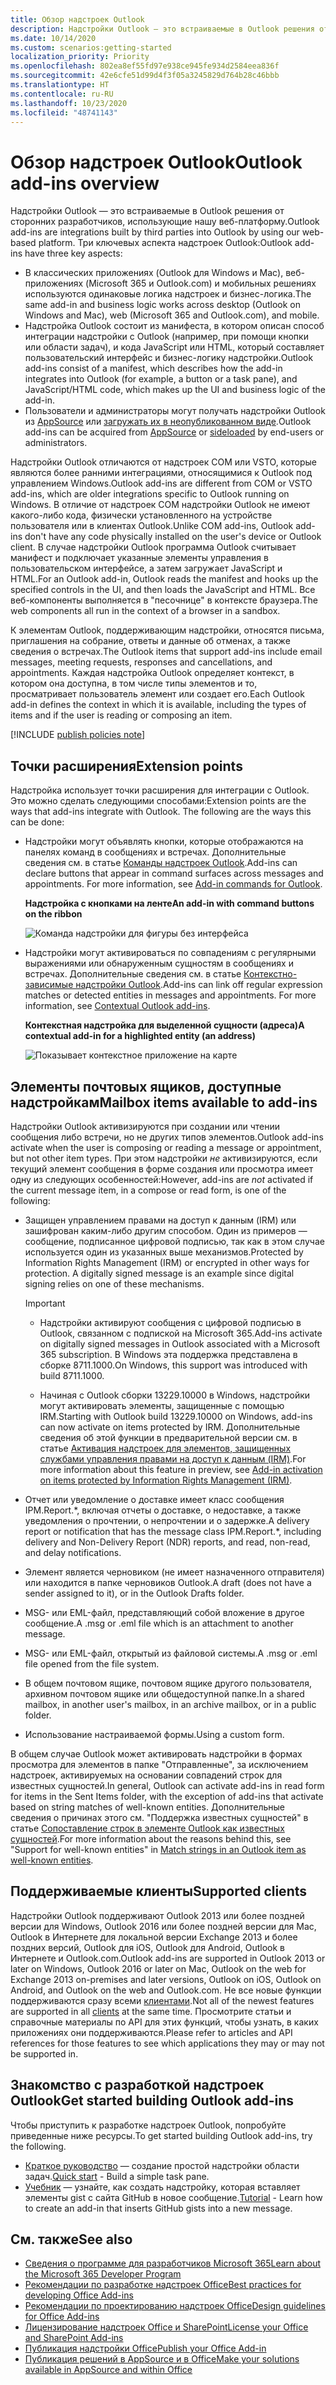 ```yaml
---
title: Обзор надстроек Outlook
description: Надстройки Outlook — это встраиваемые в Outlook решения от сторонних разработчиков, использующие нашу веб-платформу.
ms.date: 10/14/2020
ms.custom: scenarios:getting-started
localization_priority: Priority
ms.openlocfilehash: 802ea8ef55fd97e938ce945fe934d2584eea836f
ms.sourcegitcommit: 42e6cfe51d99d4f3f05a3245829d764b28c46bbb
ms.translationtype: HT
ms.contentlocale: ru-RU
ms.lasthandoff: 10/23/2020
ms.locfileid: "48741143"
---
```

# <a name="outlook-add-ins-overview"></a><span data-ttu-id="d956e-103">Обзор надстроек Outlook</span><span class="sxs-lookup"><span data-stu-id="d956e-103">Outlook add-ins overview</span></span>

<span data-ttu-id="d956e-104">Надстройки Outlook — это встраиваемые в Outlook решения от сторонних разработчиков, использующие нашу веб-платформу.</span><span class="sxs-lookup"><span data-stu-id="d956e-104">Outlook add-ins are integrations built by third parties into Outlook by using our web-based platform.</span></span> <span data-ttu-id="d956e-105">Три ключевых аспекта надстроек Outlook:</span><span class="sxs-lookup"><span data-stu-id="d956e-105">Outlook add-ins have three key aspects:</span></span>

- <span data-ttu-id="d956e-106">В классических приложениях (Outlook для Windows и Mac), веб-приложениях (Microsoft 365 и Outlook.com) и мобильных решениях используются одинаковые логика надстроек и бизнес-логика.</span><span class="sxs-lookup"><span data-stu-id="d956e-106">The same add-in and business logic works across desktop (Outlook on Windows and Mac), web (Microsoft 365 and Outlook.com), and mobile.</span></span>
- <span data-ttu-id="d956e-107">Надстройка Outlook состоит из манифеста, в котором описан способ интеграции надстройки с Outlook (например, при помощи кнопки или области задач), и кода JavaScript или HTML, который составляет пользовательский интерфейс и бизнес-логику надстройки.</span><span class="sxs-lookup"><span data-stu-id="d956e-107">Outlook add-ins consist of a manifest, which describes how the add-in integrates into Outlook (for example, a button or a task pane), and JavaScript/HTML code, which makes up the UI and business logic of the add-in.</span></span>
- <span data-ttu-id="d956e-108">Пользователи и администраторы могут получать надстройки Outlook из [AppSource](https://appsource.microsoft.com) или [загружать их в неопубликованном виде](sideload-outlook-add-ins-for-testing.md).</span><span class="sxs-lookup"><span data-stu-id="d956e-108">Outlook add-ins can be acquired from [AppSource](https://appsource.microsoft.com) or [sideloaded](sideload-outlook-add-ins-for-testing.md) by end-users or administrators.</span></span>

<span data-ttu-id="d956e-109">Надстройки Outlook отличаются от надстроек COM или VSTO, которые являются более ранними интеграциями, относящимися к Outlook под управлением Windows.</span><span class="sxs-lookup"><span data-stu-id="d956e-109">Outlook add-ins are different from COM or VSTO add-ins, which are older integrations specific to Outlook running on Windows.</span></span> <span data-ttu-id="d956e-110">В отличие от надстроек COM надстройки Outlook не имеют какого-либо кода, физически установленного на устройстве пользователя или в клиентах Outlook.</span><span class="sxs-lookup"><span data-stu-id="d956e-110">Unlike COM add-ins, Outlook add-ins don't have any code physically installed on the user's device or Outlook client.</span></span> <span data-ttu-id="d956e-111">В случае надстройки Outlook программа Outlook считывает манифест и подключает указанные элементы управления в пользовательском интерфейсе, а затем загружает JavaScript и HTML.</span><span class="sxs-lookup"><span data-stu-id="d956e-111">For an Outlook add-in, Outlook reads the manifest and hooks up the specified controls in the UI, and then loads the JavaScript and HTML.</span></span> <span data-ttu-id="d956e-112">Все веб-компоненты выполняется в "песочнице" в контексте браузера.</span><span class="sxs-lookup"><span data-stu-id="d956e-112">The web components all run in the context of a browser in a sandbox.</span></span>

<span data-ttu-id="d956e-113">К элементам Outlook, поддерживающим надстройки, относятся письма, приглашения на собрание, ответы и данные об отменах, а также сведения о встречах.</span><span class="sxs-lookup"><span data-stu-id="d956e-113">The Outlook items that support add-ins include email messages, meeting requests, responses and cancellations, and appointments.</span></span> <span data-ttu-id="d956e-114">Каждая надстройка Outlook определяет контекст, в котором она доступна, в том числе типы элементов и то, просматривает пользователь элемент или создает его.</span><span class="sxs-lookup"><span data-stu-id="d956e-114">Each Outlook add-in defines the context in which it is available, including the types of items and if the user is reading or composing an item.</span></span>

[!INCLUDE [publish policies note](../includes/note-publish-policies.md)]

## <a name="extension-points"></a><span data-ttu-id="d956e-115">Точки расширения</span><span class="sxs-lookup"><span data-stu-id="d956e-115">Extension points</span></span>

<span data-ttu-id="d956e-p104">Надстройка использует точки расширения для интеграции с Outlook. Это можно сделать следующими способами:</span><span class="sxs-lookup"><span data-stu-id="d956e-p104">Extension points are the ways that add-ins integrate with Outlook. The following are the ways this can be done:</span></span>

- <span data-ttu-id="d956e-p105">Надстройки могут объявлять кнопки, которые отображаются на панелях команд в сообщениях и встречах. Дополнительные сведения см. в статье [Команды надстроек Outlook](add-in-commands-for-outlook.md).</span><span class="sxs-lookup"><span data-stu-id="d956e-p105">Add-ins can declare buttons that appear in command surfaces across messages and appointments. For more information, see [Add-in commands for Outlook](add-in-commands-for-outlook.md).</span></span>

    <span data-ttu-id="d956e-120">**Надстройка с кнопками на ленте**</span><span class="sxs-lookup"><span data-stu-id="d956e-120">**An add-in with command buttons on the ribbon**</span></span>

    ![Команда надстройки для фигуры без интерфейса](../images/uiless-command-shape.png)

- <span data-ttu-id="d956e-p106">Надстройки могут активироваться по совпадениям с регулярными выражениями или обнаруженным сущностям в сообщениях и встречах. Дополнительные сведения см. в статье [Контекстно-зависимые надстройки Outlook](contextual-outlook-add-ins.md).</span><span class="sxs-lookup"><span data-stu-id="d956e-p106">Add-ins can link off regular expression matches or detected entities in messages and appointments. For more information, see [Contextual Outlook add-ins](contextual-outlook-add-ins.md).</span></span>

    <span data-ttu-id="d956e-124">**Контекстная надстройка для выделенной сущности (адреса)**</span><span class="sxs-lookup"><span data-stu-id="d956e-124">**A contextual add-in for a highlighted entity (an address)**</span></span>

    ![Показывает контекстное приложение на карте](../images/outlook-detected-entity-card.png)

## <a name="mailbox-items-available-to-add-ins"></a><span data-ttu-id="d956e-126">Элементы почтовых ящиков, доступные надстройкам</span><span class="sxs-lookup"><span data-stu-id="d956e-126">Mailbox items available to add-ins</span></span>

<span data-ttu-id="d956e-127">Надстройки Outlook активизируются при создании или чтении сообщения либо встречи, но не других типов элементов.</span><span class="sxs-lookup"><span data-stu-id="d956e-127">Outlook add-ins activate when the user is composing or reading a message or appointment, but not other item types.</span></span> <span data-ttu-id="d956e-128">При этом надстройки *не* активизируются, если текущий элемент сообщения в форме создания или просмотра имеет одну из следующих особенностей:</span><span class="sxs-lookup"><span data-stu-id="d956e-128">However, add-ins are *not* activated if the current message item, in a compose or read form, is one of the following:</span></span>

- <span data-ttu-id="d956e-p108">Защищен управлением правами на доступ к данным (IRM) или зашифрован каким-либо другим способом. Один из примеров — сообщение, подписанное цифровой подписью, так как в этом случае используется один из указанных выше механизмов.</span><span class="sxs-lookup"><span data-stu-id="d956e-p108">Protected by Information Rights Management (IRM) or encrypted in other ways for protection. A digitally signed message is an example since digital signing relies on one of these mechanisms.</span></span>

  > [!IMPORTANT]
  > - <span data-ttu-id="d956e-131">Надстройки активируют сообщения с цифровой подписью в Outlook, связанном с подпиской на Microsoft 365.</span><span class="sxs-lookup"><span data-stu-id="d956e-131">Add-ins activate on digitally signed messages in Outlook associated with a Microsoft 365 subscription.</span></span> <span data-ttu-id="d956e-132">В Windows эта поддержка представлена в сборке 8711.1000.</span><span class="sxs-lookup"><span data-stu-id="d956e-132">On Windows, this support was introduced with build 8711.1000.</span></span>
  >
  > - <span data-ttu-id="d956e-133">Начиная с Outlook сборки 13229.10000 в Windows, надстройки могут активировать элементы, защищенные с помощью IRM.</span><span class="sxs-lookup"><span data-stu-id="d956e-133">Starting with Outlook build 13229.10000 on Windows, add-ins can now activate on items protected by IRM.</span></span> <span data-ttu-id="d956e-134">Дополнительные сведения об этой функции в предварительной версии см. в статье [Активация надстроек для элементов, защищенных службами управления правами на доступ к данным (IRM)](../reference/objectmodel/preview-requirement-set/outlook-requirement-set-preview.md#add-in-activation-on-items-protected-by-information-rights-management-irm).</span><span class="sxs-lookup"><span data-stu-id="d956e-134">For more information about this feature in preview, see [Add-in activation on items protected by Information Rights Management (IRM)](../reference/objectmodel/preview-requirement-set/outlook-requirement-set-preview.md#add-in-activation-on-items-protected-by-information-rights-management-irm).</span></span>

- <span data-ttu-id="d956e-135">Отчет или уведомление о доставке имеет класс сообщения IPM.Report.\*, включая отчеты о доставке, о недоставке, а также уведомления о прочтении, о непрочтении и о задержке.</span><span class="sxs-lookup"><span data-stu-id="d956e-135">A delivery report or notification that has the message class IPM.Report.\*, including delivery and Non-Delivery Report (NDR) reports, and read, non-read, and delay notifications.</span></span>

- <span data-ttu-id="d956e-136">Элемент является черновиком (не имеет назначенного отправителя) или находится в папке черновиков Outlook.</span><span class="sxs-lookup"><span data-stu-id="d956e-136">A draft (does not have a sender assigned to it), or in the Outlook Drafts folder.</span></span>

- <span data-ttu-id="d956e-137">MSG- или EML-файл, представляющий собой вложение в другое сообщение.</span><span class="sxs-lookup"><span data-stu-id="d956e-137">A .msg or .eml file which is an attachment to another message.</span></span>

- <span data-ttu-id="d956e-138">MSG- или EML-файл, открытый из файловой системы.</span><span class="sxs-lookup"><span data-stu-id="d956e-138">A .msg or .eml file opened from the file system.</span></span>

- <span data-ttu-id="d956e-139">В общем почтовом ящике, почтовом ящике другого пользователя, архивном почтовом ящике или общедоступной папке.</span><span class="sxs-lookup"><span data-stu-id="d956e-139">In a shared mailbox, in another user's mailbox, in an archive mailbox, or in a public folder.</span></span>

- <span data-ttu-id="d956e-140">Использование настраиваемой формы.</span><span class="sxs-lookup"><span data-stu-id="d956e-140">Using a custom form.</span></span>

<span data-ttu-id="d956e-141">В общем случае Outlook может активировать надстройки в формах просмотра для элементов в папке "Отправленные", за исключением надстроек, активируемых на основании совпадений строк для известных сущностей.</span><span class="sxs-lookup"><span data-stu-id="d956e-141">In general, Outlook can activate add-ins in read form for items in the Sent Items folder, with the exception of add-ins that activate based on string matches of well-known entities.</span></span> <span data-ttu-id="d956e-142">Дополнительные сведения о причинах этого см. "Поддержка известных сущностей" в статье [Сопоставление строк в элементе Outlook как известных сущностей](match-strings-in-an-item-as-well-known-entities.md).</span><span class="sxs-lookup"><span data-stu-id="d956e-142">For more information about the reasons behind this, see "Support for well-known entities" in [Match strings in an Outlook item as well-known entities](match-strings-in-an-item-as-well-known-entities.md).</span></span>

## <a name="supported-clients"></a><span data-ttu-id="d956e-143">Поддерживаемые клиенты</span><span class="sxs-lookup"><span data-stu-id="d956e-143">Supported clients</span></span>

<span data-ttu-id="d956e-144">Надстройки Outlook поддерживают Outlook 2013 или более поздней версии для Windows, Outlook 2016 или более поздней версии для Mac, Outlook в Интернете для локальной версии Exchange 2013 и более поздних версий, Outlook для iOS, Outlook для Android, Outlook в Интернете и Outlook.com.</span><span class="sxs-lookup"><span data-stu-id="d956e-144">Outlook add-ins are supported in Outlook 2013 or later on Windows, Outlook 2016 or later on Mac, Outlook on the web for Exchange 2013 on-premises and later versions, Outlook on iOS, Outlook on Android, and Outlook on the web and Outlook.com.</span></span> <span data-ttu-id="d956e-145">Не все новые функции поддерживаются сразу всеми [клиентами](../reference/requirement-sets/outlook-api-requirement-sets.md#requirement-sets-supported-by-exchange-servers-and-outlook-clients).</span><span class="sxs-lookup"><span data-stu-id="d956e-145">Not all of the newest features are supported in all [clients](../reference/requirement-sets/outlook-api-requirement-sets.md#requirement-sets-supported-by-exchange-servers-and-outlook-clients) at the same time.</span></span> <span data-ttu-id="d956e-146">Просмотрите статьи и справочные материалы по API для этих функций, чтобы узнать, в каких приложениях они поддерживаются.</span><span class="sxs-lookup"><span data-stu-id="d956e-146">Please refer to articles and API references for those features to see which applications they may or may not be supported in.</span></span>


## <a name="get-started-building-outlook-add-ins"></a><span data-ttu-id="d956e-147">Знакомство с разработкой надстроек Outlook</span><span class="sxs-lookup"><span data-stu-id="d956e-147">Get started building Outlook add-ins</span></span>

<span data-ttu-id="d956e-148">Чтобы приступить к разработке надстроек Outlook, попробуйте приведенные ниже ресурсы.</span><span class="sxs-lookup"><span data-stu-id="d956e-148">To get started building Outlook add-ins, try the following.</span></span>

- <span data-ttu-id="d956e-149">[Краткое руководство](../quickstarts/outlook-quickstart.md) — создание простой надстройки области задач.</span><span class="sxs-lookup"><span data-stu-id="d956e-149">[Quick start](../quickstarts/outlook-quickstart.md) - Build a simple task pane.</span></span>
- <span data-ttu-id="d956e-150">[Учебник](../tutorials/outlook-tutorial.md) — узнайте, как создать надстройку, которая вставляет элементы gist с сайта GitHub в новое сообщение.</span><span class="sxs-lookup"><span data-stu-id="d956e-150">[Tutorial](../tutorials/outlook-tutorial.md) - Learn how to create an add-in that inserts GitHub gists into a new message.</span></span>


## <a name="see-also"></a><span data-ttu-id="d956e-151">См. также</span><span class="sxs-lookup"><span data-stu-id="d956e-151">See also</span></span>
- [<span data-ttu-id="d956e-152">Сведения о программе для разработчиков Microsoft 365</span><span class="sxs-lookup"><span data-stu-id="d956e-152">Learn about the Microsoft 365 Developer Program</span></span>](https://developer.microsoft.com/microsoft-365/dev-program)
- [<span data-ttu-id="d956e-153">Рекомендации по разработке надстроек Office</span><span class="sxs-lookup"><span data-stu-id="d956e-153">Best practices for developing Office Add-ins</span></span>](../concepts/add-in-development-best-practices.md)
- [<span data-ttu-id="d956e-154">Рекомендации по проектированию надстроек Office</span><span class="sxs-lookup"><span data-stu-id="d956e-154">Design guidelines for Office Add-ins</span></span>](../design/add-in-design.md)
- [<span data-ttu-id="d956e-155">Лицензирование надстроек Office и SharePoint</span><span class="sxs-lookup"><span data-stu-id="d956e-155">License your Office and SharePoint Add-ins</span></span>](/office/dev/store/license-your-add-ins)
- [<span data-ttu-id="d956e-156">Публикация надстройки Office</span><span class="sxs-lookup"><span data-stu-id="d956e-156">Publish your Office Add-in</span></span>](../publish/publish.md)
- [<span data-ttu-id="d956e-157">Публикация решений в AppSource и в Office</span><span class="sxs-lookup"><span data-stu-id="d956e-157">Make your solutions available in AppSource and within Office</span></span>](/office/dev/store/submit-to-the-office-store)
